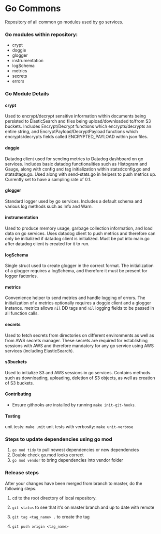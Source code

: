 # Go Commons

Repository of all common go modules used by go services.

### Go modules within repository:

- crypt
- doggie
- glogger
- instrumentation
- logSchema
- metrics
- secrets
- errors

### Go Module Details

#### crypt

Used to encrypt/decrypt sensitive information within documents being persisted to ElasticSearch and files being upload/downloaded to/from S3 buckets.
Includes Encrypt/Decrypt functions which encrypts/decrypts an entire string, and EncryptPayload/DecryptPayload functions which
encrypts/decrypts fields called ENCRYPTED_PAYLOAD within json files.

#### doggie

Datadog client used for sending metrics to Datadog dashboard on go services. Includes basic datadog functionalities such as
Histogram and Gauge, along with config and tag initialization within statsdconfig.go and statsdtags.go. Used along with send-stats.go in helpers to
push metrics up. Currently set to have a sampling rate of 0.1.

#### glogger

Standard logger used by go services. Includes a default schema and various log methods such as Info and Warn.

#### instrumentation

Used to produce memory usage, garbage collection information, and load data on go services. Uses datadog client to push metrics and therefore can only be initialized if
datadog client is initialized. Must be put into main.go after datadog client is created for it to run.

#### logSchema

Single struct used to create glogger in the correct format. The initialization of a glogger requires a logSchema, and therefore it
must be present for logger factories.

#### metrics

Convenience helper to send metrics and handle logging of errors. The initialization of a metrics optionally requires a doggie client and a glogger instance.
metrics allows `nil` DD tags and `nil` logging fields to be passed in all function calls.

#### secrets

Used to fetch secrets from directories on different environments as well as from AWS secrets manager. These secrets are required
for establishing sessions with AWS and therefore mandatory for any go service using AWS services (including ElasticSearch).

#### s3buckets

Used to initialize S3 and AWS sessions in go services. Contains methods such as downloading, uploading, deletion of S3 objects, as well as creation of S3 buckets.

#### Contributing

* Ensure githooks are installed by running `make init-git-hooks`.

#### Testing

unit tests: `make unit`
unit tests with verbosity: `make unit-verbose`

### Steps to update dependencies using go mod

1. ```go mod tidy``` to pull newest dependencies or new dependencies
2. Double check go.mod looks correct
3. ```go mod vendor``` to bring dependencies into vendor folder

### Release steps

After your changes have been merged from branch to master, do the following steps.

1. cd to the root directory of local repository.

2. ```git status``` to see that it's on master branch and up to date with remote

3. ```git tag <tag_name> .``` to create the tag

4. ```git push origin <tag_name>```

